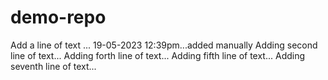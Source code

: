 # demo-repo
Add a line of text ... 19-05-2023 12:39pm...added manually
Adding second line of text...
Adding forth line of text...
Adding fifth line of text...
Adding seventh line of text...
